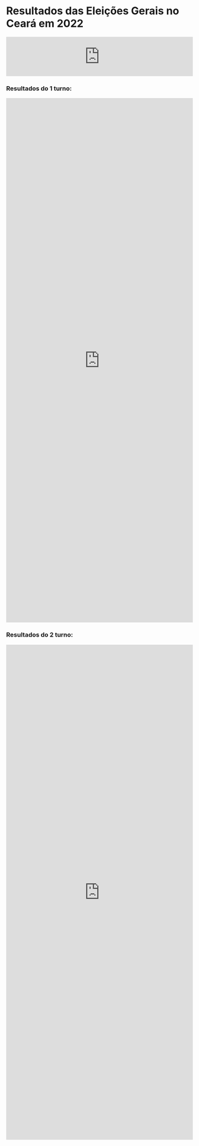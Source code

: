 # Resultados das Eleições Gerais no Ceará em 2022
<iframe width="100%" height="106" frameborder="0"
  src="https://observablehq.com/embed/8f6fa6059c74e628?cells=viewof+turno"></iframe>

### Resultados do 1 turno:
<iframe width="100%" height="1413" frameborder="0"
  src="https://observablehq.com/embed/8f6fa6059c74e628?cells=viewof+winnerChoropleth%2Cviewof+runnersUpChoropleth"></iframe>

### Resultados do 2 turno:
<iframe width="100%" height="1334" frameborder="0"
  src="https://observablehq.com/embed/8f6fa6059c74e628?cells=viewof+winnerChoropleth%2Cviewof+runnersUpChoropleth"></iframe>

